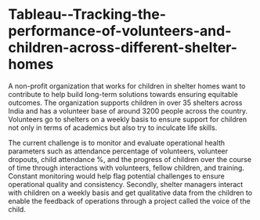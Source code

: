 # Tableau--Tracking-the-performance-of-volunteers-and-children-across-different-shelter-homes

A non-profit organization that works for children in shelter homes want to contribute to help build long-term solutions towards ensuring equitable outcomes. The organization supports children in over 35 shelters across India and has a volunteer base of around 3200 people across the country. Volunteers go to shelters on a weekly basis to ensure support for children not only in terms of academics but also try to inculcate life skills.

The current challenge is to monitor and evaluate operational health parameters such as attendance percentage of volunteers, volunteer dropouts, child attendance %, and the progress of children over the course of time through interactions with volunteers, fellow children, and training. Constant monitoring would help flag potential challenges to ensure operational quality and consistency. Secondly, shelter managers interact with children on a weekly basis and get qualitative data from the children to enable the feedback of operations through a project called the voice of the child.
